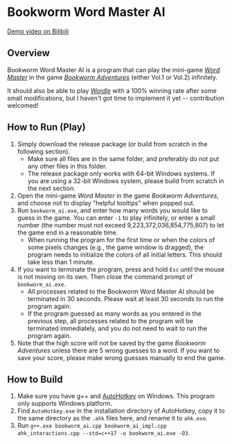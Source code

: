 # Bookworm Word Master AI

[Demo video on Bilibili](https://www.bilibili.com/video/BV1Bm4y1S7ZR)

## Overview

Bookworm Word Master AI is a program that can play the mini-game [*Word Master*](https://bookwormadvs.fandom.com/wiki/Word_Master) in the game [*Bookworm Adventures*](https://en.wikipedia.org/wiki/Bookworm_Adventures) (either Vol.1 or Vol.2) infinitely.

It should also be able to play [*Wordle*](https://www.powerlanguage.co.uk/wordle/) with a 100% winning rate after some small modifications, but I haven't got time to implement it yet -- contribution welcomed!

## How to Run (Play)

1. Simply download the release package (or build from scratch in the following section).
   - Make sure all files are in the same folder, and preferably do not put any other files in this folder.
   - The release package only works with 64-bit Windows systems. If you are using a 32-bit Windows system, please build from scratch in the next section.
2. Open the mini-game *Word Master* in the game *Bookworm Adventures*, and choose not to display "helpful tooltips" when popped out.
3. Run `bookworm_ai.exe`, and enter how many words you would like to guess in the game. You can enter `-1` to play infinitely, or enter a small number (the number must not exceed 9,223,372,036,854,775,807) to let the game end in a reasonable time.
   - When running the program for the first time or when the colors of some pixels changes (e.g., the game window is dragged), the program needs to initialize the colors of all initial letters. This should take less than 1 minute.
4. If you want to terminate the program, press and hold `Esc` until the mouse is not moving on its own. Then close the command prompt of `bookworm_ai.exe`.
   - All processes related to the Bookworm Word Master AI should be terminated in 30 seconds. Please wait at least 30 seconds to run the program again.
   - If the program guessed as many words as you entered in the previous step, all processes related to the program will be terminated immediately, and you do not need to wait to run the program again.
6. Note that the high score will not be saved by the game *Bookworm Adventures* unless there are 5 wrong guesses to a word. If you want to save your score, please make wrong guesses manually to end the game.

## How to Build

1. Make sure you have g++ and [AutoHotkey](https://github.com/Lexikos/AutoHotkey_L) on Windows. This program only supports Windows platform.
2. Find `AutoHotkey.exe` in the installation directory of AutoHotkey, copy it to the same directory as the `.ahk` files here, and rename it to `ahk.exe`.
3. Run `g++.exe bookworm_ai.cpp bookworm_ai_impl.cpp ahk_interactions.cpp --std=c++17 -o bookworm_ai.exe -O3`.

